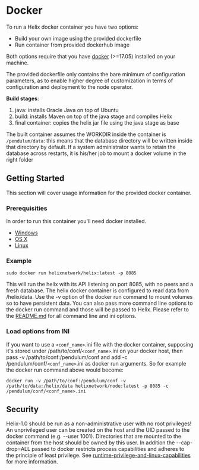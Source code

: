 # Docker

To run a Helix docker container you have two options:

-   Build your own image using the provided dockerfile
-   Run container from provided dockerhub image

Both options require that you have [docker](https://www.docker.com/get-started) (>=17.05) installed on your machine.

The provided dockerfile only contains the bare minimum of configuration parameters, as to enable higher degree of customization in terms of configuration and deployment to the node operator.

**Build stages**:

1.  java: installs Oracle Java on top of Ubuntu
2.  build: installs Maven on top of the java stage and compiles Helix
3.  final container: copies the helix jar file using the java stage as base

The built container assumes the WORKDIR inside the container is `/pendulum/data`: this means that the database directory will be written inside that directory by default. If a system administrator wants to retain the database across restarts, it is his/her job to mount a docker volume in the right folder

## Getting Started

This section will cover usage information for the provided docker container.

### Prerequisities

In order to run this container you'll need docker installed.

-   [Windows](https://docs.docker.com/windows/started)
-   [OS X](https://docs.docker.com/mac/started/)
-   [Linux](https://docs.docker.com/linux/started/)

### Example

```shell
sudo docker run helixnetwork/helix:latest -p 8085
```

This will run the helix with its API listening on port 8085, with no peers and a fresh database.
The helix docker container is configured to read data from /helix/data. Use the -v option of the docker run command to mount volumes so to have persistent data.
You can also pass more command line options to the docker run command and those will be passed to Helix. Please refer to the [README.md](<>) for all command line and ini options.

### Load options from INI

If you want to use a `<conf_name>`.ini file with the docker container, supposing it's stored under /path/to/conf/`<conf_name>`.ini on your docker host, then pass -v /path/to/conf:/pendulum/conf and add -c /pendulum/conf/`<conf_name>`.ini as docker run arguments. So for example the docker run command above would become:

```shell
docker run -v /path/to/conf:/pendulum/conf -v /path/to/data:/helix/data helixnetwork/node:latest -p 8085 -c /pendulum/conf/<conf_name>.ini
```

## Security

Helix-1.0 should be run as a non-administrative user with no root privileges! An unprivileged user can be created on the host and the UID passed to the docker command (e.g. --user 1001). Directories that are mounted to the container from the host should be owned by this user. In addition the --cap-drop=ALL passed to docker restricts process capabilities and adheres to the principle of least privilege. See [runtime-privilege-and-linux-capabilities](https://docs.docker.com/engine/reference/run/#runtime-privilege-and-linux-capabilities) for more information.
